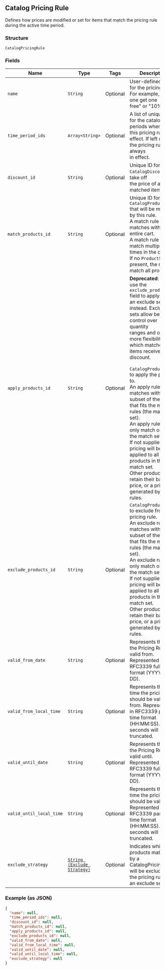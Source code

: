 ## Catalog Pricing Rule

Defines how prices are modified or set for items that match the pricing rule
during the active time period.

### Structure

`CatalogPricingRule`

### Fields

| Name | Type | Tags | Description |
|  --- | --- | --- | --- |
| `name` | `String` | Optional | User-defined name for the pricing rule. For example, "Buy one get one<br>free" or "10% off". |
| `time_period_ids` | `Array<String>` | Optional | A list of unique IDs for the catalog time periods when<br>this pricing rule is in effect. If left unset, the pricing rule is always<br>in effect. |
| `discount_id` | `String` | Optional | Unique ID for the `CatalogDiscount` to take off<br>the price of all matched items. |
| `match_products_id` | `String` | Optional | Unique ID for the `CatalogProductSet` that will be matched by this rule.<br>A match rule matches within the entire cart.<br>A match rule can match multiple times in the cart.<br>If no `ProductSet` is present, the rule will match all products. |
| `apply_products_id` | `String` | Optional | __Deprecated__: Please use the `exclude_products_id` field to apply<br>an exclude set instead. Exclude sets allow better control over quantity<br>ranges and offer more flexibility for which matched items receive a discount.<br><br>`CatalogProductSet` to apply the pricing to.<br>An apply rule matches within the subset of the cart that fits the match rules (the match set).<br>An apply rule can only match once in the match set.<br>If not supplied, the pricing will be applied to all products in the match set.<br>Other products retain their base price, or a price generated by other rules. |
| `exclude_products_id` | `String` | Optional | `CatalogProductSet` to exclude from the pricing rule.<br>An exclude rule matches within the subset of the cart that fits the match rules (the match set).<br>An exclude rule can only match once in the match set.<br>If not supplied, the pricing will be applied to all products in the match set.<br>Other products retain their base price, or a price generated by other rules. |
| `valid_from_date` | `String` | Optional | Represents the date the Pricing Rule is valid from. Represented in RFC3339 full-date format (YYYY-MM-DD). |
| `valid_from_local_time` | `String` | Optional | Represents the local time the pricing rule should be valid from. Represented in RFC3339 partial-time format<br>(HH:MM:SS). Partial seconds will be truncated. |
| `valid_until_date` | `String` | Optional | Represents the date the Pricing Rule is valid until. Represented in RFC3339 full-date format (YYYY-MM-DD). |
| `valid_until_local_time` | `String` | Optional | Represents the local time the pricing rule should be valid until. Represented in RFC3339 partial-time format<br>(HH:MM:SS). Partial seconds will be truncated. |
| `exclude_strategy` | [`String (Exclude Strategy)`](/doc/models/exclude-strategy.md) | Optional | Indicates which products matched by a CatalogPricingRule<br>will be excluded if the pricing rule uses an exclude set. |

### Example (as JSON)

```json
{
  "name": null,
  "time_period_ids": null,
  "discount_id": null,
  "match_products_id": null,
  "apply_products_id": null,
  "exclude_products_id": null,
  "valid_from_date": null,
  "valid_from_local_time": null,
  "valid_until_date": null,
  "valid_until_local_time": null,
  "exclude_strategy": null
}
```

